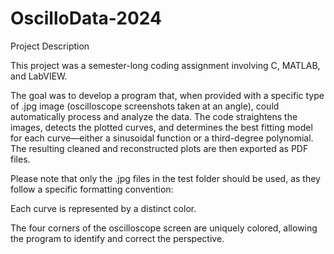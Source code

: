 # OscilloData-2024

Project Description

This project was a semester-long coding assignment involving C, MATLAB, and LabVIEW.

The goal was to develop a program that, when provided with a specific type of .jpg image (oscilloscope screenshots taken at an angle), could automatically process and analyze the data. The code straightens the images, detects the plotted curves, and determines the best fitting model for each curve—either a sinusoidal function or a third-degree polynomial. The resulting cleaned and reconstructed plots are then exported as PDF files.

Please note that only the .jpg files in the test folder should be used, as they follow a specific formatting convention:

Each curve is represented by a distinct color.

The four corners of the oscilloscope screen are uniquely colored, allowing the program to identify and correct the perspective.
